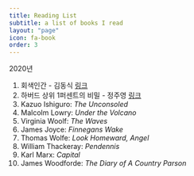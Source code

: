 ```yaml
---
title: Reading List
subtitle: a list of books I read
layout: "page"
icon: fa-book
order: 3
---
```


2020년
1. 회색인간 - 김동식 [링크](http://www.kyobobook.co.kr/product/detailViewKor.laf?ejkGb=KOR&mallGb=KOR&barcode=9791196222628&orderClick=LAG&Kc=)
2. 하버드 상위 1퍼센트의 비밀 - 정주영 [링크](http://www.kyobobook.co.kr/product/detailViewKor.laf?ejkGb=KOR&mallGb=KOR&barcode=9788947544085&orderClick=LEa&Kc=)
3. Kazuo Ishiguro: *The Unconsoled*
4. Malcolm Lowry: *Under the Volcano*
5. Virginia Woolf: *The Waves*
6. James Joyce: *Finnegans Wake*
7. Thomas Wolfe: *Look Homeward, Angel*
8. William Thackeray: *Pendennis*
9. Karl Marx: *Capital*
10. James Woodforde: *The Diary of A Country Parson*

